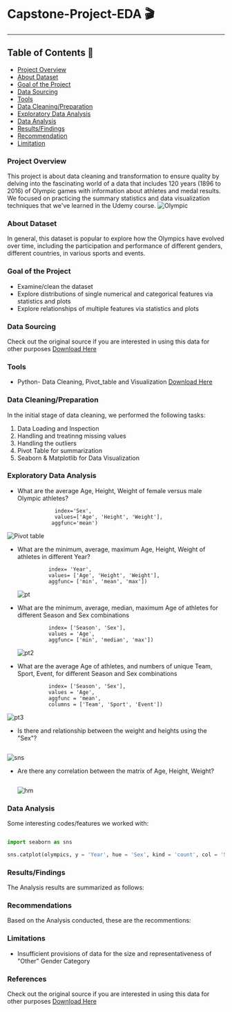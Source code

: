 # Capstone-Project-EDA 🎬
---

## Table of Contents 📖
- [Project Overview](#project-overview)
- [About Dataset](#about-dataset)
- [Goal of the Project](#goal-of-the-project)
- [Data Sourcing](#data-sourcing)
- [Tools](#tools)
- [Data Cleaning/Preparation](#data-cleaning-preparation)
- [Exploratory Data Analysis](#exploratory-data-analysis)
- [Data Analysis](#data-analysis)
- [Results/Findings](#results-findings)
- [Recommendation](#recommendation)
- [Limitation](#limitation)

### Project Overview
This project is about data cleaning and transformation to ensure quality by delving into the fascinating world of a data that includes 120 years (1896 to 2016) of Olympic games with information about athletes and medal results.
We focused on practicing the summary statistics and data visualization techniques that we've learned in the Udemy course.
![Olympic](https://github.com/MAishatLola/Capstone-Project-EDA-/assets/148435526/ede8b6c2-c2a4-40d3-a1ca-c19a6c8a6d93)


### About Dataset 
In general, this dataset is popular to explore how the Olympics have evolved over time, including the participation and performance of different genders, different countries, in various sports and events.
### Goal of the Project
- Examine/clean the dataset
- Explore distributions of single numerical and categorical features via statistics and plots
- Explore relationships of multiple features via statistics and plots
### Data Sourcing
Check out the original source if you are interested in using this data for other purposes [Download Here](https://www.kaggle.com/heesoo37/120-years-of-olympic-history-athletes-and-results)
### Tools 
- Python- Data Cleaning, Pivot_table and Visualization [Download Here](https://drive.google.com/file/d/1u2iy9xSvFOpngaP96g5bMNaKlClVnAaH/view?usp=sharing)

  
### Data Cleaning/Preparation

In the initial stage of data cleaning, we performed the following tasks:
1. Data Loading and Inspection
2. Handling and treatinng missing values
3. Handling the outliers
4. Pivot Table for summarization
5. Seaborn & Matplotlib for Data Visualization


### Exploratory Data Analysis
 - What are the average Age, Height, Weight of female versus male Olympic athletes?
   ```pd.pivot_table(olympics,  
               index='Sex',
               values=['Age', 'Height', 'Weight'],
              aggfunc='mean')
    ```
  ![Pivot table](https://github.com/MAishatLola/Capstone-Project-EDA-/assets/148435526/2f270dc1-b1d9-4495-8c8a-09b705fc0caf)

 - What are the minimum, average, maximum Age, Height, Weight of athletes in different Year?
    ```pd.pivot_table(olympics,
              index= 'Year',
              values= ['Age', 'Height', 'Weight'],
              aggfunc= ['min', 'mean', 'max'])
    ```
    ![pt](https://github.com/MAishatLola/Capstone-Project-EDA-/assets/148435526/b96e6562-59dc-4a5c-9848-0fe05bf2b053)
- What are the minimum, average, median, maximum Age of athletes for different Season and Sex combinations

    ```pd.pivot_table(olympics,
              index= ['Season', 'Sex'],
              values = 'Age',
              aggfunc= ['min', 'median', 'max'])
    ```
    ![pt2](https://github.com/MAishatLola/Capstone-Project-EDA-/assets/148435526/bbf1c75a-a4d2-4132-8545-d09500bcb60b)

- What are the average Age of athletes, and numbers of unique Team, Sport, Event, for different Season and Sex combinations

    ```pd.pivot_table(olympics,
              index= ['Season', 'Sex'],
              values = 'Age',
              aggfunc = 'mean',
              columns = ['Team', 'Sport', 'Event'])
    ```
![pt3](https://github.com/MAishatLola/Capstone-Project-EDA-/assets/148435526/1839cba1-ddf6-4c31-a5d4-7e5a9e9e5bcb)

- Is there and relationship between the weight and heights using the "Sex"?
    ```sns.relplot(olympics, x = 'Height', y = 'Weight', kind = 'scatter', hue = 'Sex', style = 'Sex')
    ```
    
![sns](https://github.com/MAishatLola/Capstone-Project-EDA-/assets/148435526/8ac9a2c2-d253-4489-b647-8a6da9b61ec5)
- Are there any correlation between the matrix of Age, Height, Weight?
    ```sns.heatmap(olympics[['Age', 'Height', 'Weight']].corr(), cmap = 'coolwarm')
    ```
  ![hm](https://github.com/MAishatLola/Capstone-Project-EDA-/assets/148435526/c2e9fbb5-b7ba-4549-9f83-2816d7bf7de3)



### Data Analysis

Some interesting codes/features we worked with:

```python

import seaborn as sns

sns.catplot(olympics, y = 'Year', hue = 'Sex', kind = 'count', col = 'Season');
```
### Results/Findings
The Analysis results are summarized as follows:


### Recommendations
Based on the Analysis conducted, these are the recommentions:


### Limitations
- Insufficient provisions of data for the size and representativeness of "Other" Gender Category

### References
Check out the original source if you are interested in using this data for other purposes [Download Here](https://www.kaggle.com/heesoo37/120-years-of-olympic-history-athletes-and-results)



